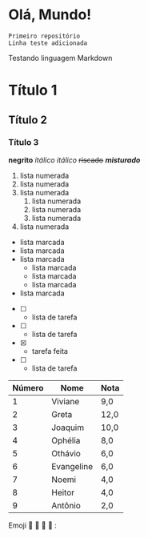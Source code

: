 # Olá, Mundo!
    Primeiro repositório 
    Linha teste adicionada
Testando linguagem Markdown 
# Título 1
## Título 2
### Título 3
**negrito**
*itálico* _itálico_
~~riscado~~
_**misturado**_

1. lista numerada
2. lista numerada
3. lista numerada
      1. lista numerada
      1. lista numerada
      2. lista numerada
1. lista numerada


* lista marcada
* lista marcada
* lista marcada
   * lista marcada
   * lista marcada
   * lista marcada
* lista marcada

- [ ] - lista de tarefa
- [ ] - lista de tarefa
- [x] - tarefa feita
- [ ] - lista de tarefa

Número | Nome | Nota
---|---|---
1 | Viviane | 9,0
2 | Greta | 12,0
3 | Joaquim | 10,0
4 | Ophélia | 8,0
5 | Othávio | 6,0
6 | Evangeline | 6,0
7 | Noemi | 4,0
8 | Heitor | 4,0
9 | Antônio | 2,0

Emoji 🖖 🌈 🌻 🌷 :
